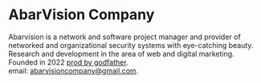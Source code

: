 # AbarVision Company 
Abarvision is a network and software project manager and provider of networked and organizational security systems with eye-catching beauty.<br>
Research and development in the area of ​​web and digital marketing.<br>
Founded in 2022 <a href="https://github.com/ProdByGodfather/">prod by godfather</a>.<br>
email: <a href="mailto:abarvisioncompany@gmail.com">abarvisioncompany@gmail.com</a>.

<!---
AbarVision/AbarVision is a ✨ special ✨ repository because its `README.md` (this file) appears on your GitHub profile.
You can click the Preview link to take a look at your changes.
--->

